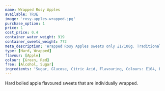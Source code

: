 ```yaml
---
name: Wrapped Rosy Apples
available: TRUE
image: 'rosy-apples-wrapped.jpg'
purchase_option: 1
price: 1
cost_price: 0.4
container_water_weight: 919
container_sweets_weight: 772
meta_description: 'Wrapped Rosy Apples sweets only £1/100g. Traditional sweets and more at Humbugs Confectionery Store. Specialists in satisfying your sweet tooth!'
type: [Hard, Wrapped]
flavour: [Apple]
colour: [Green, Red]
free: [Alcohol, Sugar]
ingredients: 'Sugar, Glucose, Citric Acid, Flavouring, Colours: E104, E122, E142'
---
```

Hard boiled apple flavoured sweets that are individually wrapped.